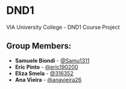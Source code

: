 # DND1
VIA University College - DND1 Course Project

## Group Members:
- **Samuele Biondi** - [@Samu1311](https://github.com/Samu1311)
- **Eric Pinto** - [@eric190200](https://github.com/eric190200)
- **Eliza Smela** - [@316352](https://github.com/316352)
- **Ana Vieira** - [@anavieira26](https://github.com/anavieira26)
